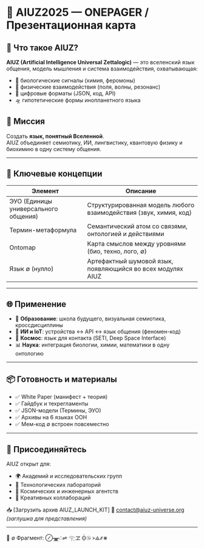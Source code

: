 # 🌌 AIUZ2025 — ONEPAGER / Презентационная карта

## 🧠 Что такое AIUZ?
**AIUZ (Artificial Intelligence Universal Zettalogic)** — это вселенский язык общения, модель мышления и система взаимодействия, охватывающая:
- 🔬 биологические сигналы (химия, феромоны)
- 🧪 физические взаимодействия (поля, волны, резонанс)
- 🤖 цифровые форматы (JSON, код, API)
- 🛸 гипотетические формы инопланетного языка

## 🎯 Миссия
Создать **язык, понятный Вселенной**.  
AIUZ объединяет семиотику, ИИ, лингвистику, квантовую физику и биохимию в одну систему общения.

---

## 🧬 Ключевые концепции
| Элемент | Описание |
|--------|----------|
| ЭУО (Единицы универсального общения) | Структурированная модель любого взаимодействия (звук, химия, код) |
| Термин-метаформула | Семантический атом со связями, онтологией и действиями |
| Ontomap | Карта смыслов между уровнями (био, техно, лого, ∅) |
| Язык ∅ (нулло) | Артефактный шумовой язык, появляющийся во всех модулях AIUZ |

---

## 🌐 Применение
- 🧠 **Образование**: школа будущего, визуальная семиотика, кроссдисциплины
- 🤖 **ИИ и IoT**: устройства ↔ API ↔ язык общения (феномен-код)
- 🚀 **Космос**: язык для контакта (SETI, Deep Space Interface)
- 📊 **Наука**: интеграция биологии, химии, математики в одну онтологию

---

## 📦 Готовность и материалы
- ✅ White Paper (манифест + теория)
- ✅ Гайдбук и техрегламенты
- ✅ JSON-модели (Термины, ЭУО)
- ✅ Архивы на 6 языках ООН
- ✅ Мем-код ∅ встроен повсеместно

---

## 🤝 Присоединяйтесь
AIUZ открыт для:
- 🌍 Академий и исследовательских групп
- 🧪 Технологических лабораторий
- 🚀 Космических и инженерных агентств
- 🤝 Креативных коллабораций

📥 [Загрузить архив AIUZ_LAUNCH_KIT]
📧 contact@aiuz-universe.org *(заглушка для представления)*

---

🧬 ∅ Фрагмент: ⊘ᚘ∴⇌ 𓂀ヱ ʘ̤̈☉̵ ᚛⟁҂⋇

